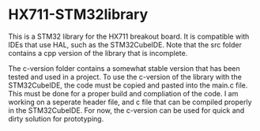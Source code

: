 # HX711-STM32library
This is a STM32 library for the HX711 breakout board. It is compatible with IDEs that use HAL, such as the STM32CubeIDE.
Note that the src folder contains a cpp version of the library that is incomplete.

The c-version folder contains a somewhat stable version that has been tested and used in a project.
To use the c-version of the library with the STM32CubeIDE, the code must be copied and pasted into the main.c file. This must be done for a proper build and compliation of the code. 
I am working on a seperate header file, and c file that can be compiled properly in the STM32CubeIDE. For now, the c-version can be used for quick and dirty solution for prototyping.
